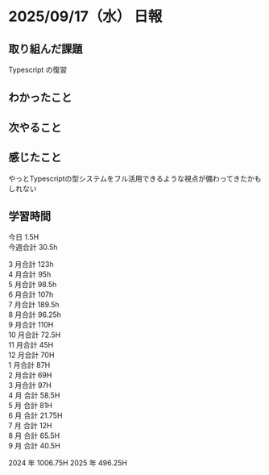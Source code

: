 # 2025/09/17（水） 日報

## 取り組んだ課題
Typescript の復習


## わかったこと


## 次やること


## 感じたこと
やっとTypescriptの型システムをフル活用できるような視点が備わってきたかもしれない

## 学習時間

今日 1.5H
<br />
今週合計 30.5h
<br />

3 月合計 123h
<br />
4 月合計 95h
<br />
5 月合計 98.5h
<br />
6 月合計 107h
<br />
7 月合計 189.5h
<br />
8 月合計 96.25h
<br />
9 月合計 110H
<br />
10 月合計 72.5H
<br />
11 月合計 45H
<br />
12 月合計 70H
<br />
1 月合計 87H
<br />
2 月合計 69H
<br />
3 月合計 97H
<br />
4 月 合計 58.5H
<br />
5 月 合計 81H
<br />
6 月 合計 21.75H
<br />
7 月 合計 12H
<br />
8 月 合計 65.5H
<br />
9 月 合計 40.5H

2024 年 1006.75H
2025 年 496.25H
